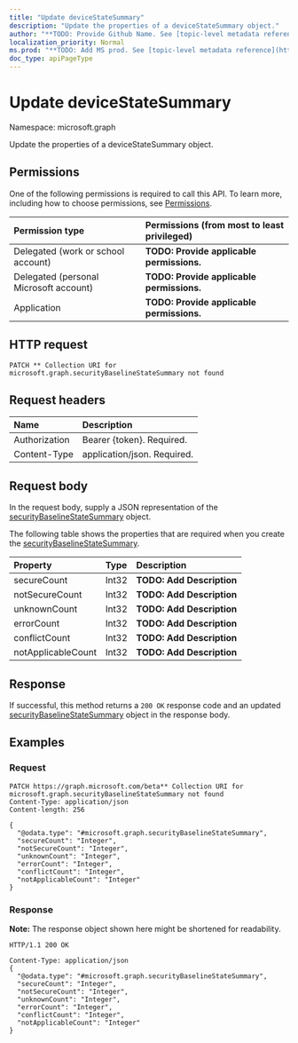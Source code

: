 ```yaml
---
title: "Update deviceStateSummary"
description: "Update the properties of a deviceStateSummary object."
author: "**TODO: Provide Github Name. See [topic-level metadata reference](https://msgo.azurewebsites.net/add/document/guidelines/metadata.html#topic-level-metadata)**"
localization_priority: Normal
ms.prod: "**TODO: Add MS prod. See [topic-level metadata reference](https://msgo.azurewebsites.net/add/document/guidelines/metadata.html#topic-level-metadata)**"
doc_type: apiPageType
---
```


# Update deviceStateSummary
Namespace: microsoft.graph

Update the properties of a deviceStateSummary object.

## Permissions
One of the following permissions is required to call this API. To learn more, including how to choose permissions, see [Permissions](/graph/permissions-reference).

|Permission type|Permissions (from most to least privileged)|
|:---|:---|
|Delegated (work or school account)|**TODO: Provide applicable permissions.**|
|Delegated (personal Microsoft account)|**TODO: Provide applicable permissions.**|
|Application|**TODO: Provide applicable permissions.**|

## HTTP request

<!-- {
  "blockType": "ignored"
}
-->
``` http
PATCH ** Collection URI for microsoft.graph.securityBaselineStateSummary not found
```

## Request headers
|Name|Description|
|:---|:---|
|Authorization|Bearer {token}. Required.|
|Content-Type|application/json. Required.|

## Request body
In the request body, supply a JSON representation of the [securityBaselineStateSummary](../resources/intune-securitybaselinestatesummary.md) object.

The following table shows the properties that are required when you create the [securityBaselineStateSummary](../resources/intune-securitybaselinestatesummary.md).

|Property|Type|Description|
|:---|:---|:---|
|secureCount|Int32|**TODO: Add Description**|
|notSecureCount|Int32|**TODO: Add Description**|
|unknownCount|Int32|**TODO: Add Description**|
|errorCount|Int32|**TODO: Add Description**|
|conflictCount|Int32|**TODO: Add Description**|
|notApplicableCount|Int32|**TODO: Add Description**|



## Response

If successful, this method returns a `200 OK` response code and an updated [securityBaselineStateSummary](../resources/intune-securitybaselinestatesummary.md) object in the response body.

## Examples

### Request
<!-- {
  "blockType": "request",
  "name": "update_devicestatesummary"
}
-->
``` http
PATCH https://graph.microsoft.com/beta** Collection URI for microsoft.graph.securityBaselineStateSummary not found
Content-Type: application/json
Content-length: 256

{
  "@odata.type": "#microsoft.graph.securityBaselineStateSummary",
  "secureCount": "Integer",
  "notSecureCount": "Integer",
  "unknownCount": "Integer",
  "errorCount": "Integer",
  "conflictCount": "Integer",
  "notApplicableCount": "Integer"
}
```


### Response
**Note:** The response object shown here might be shortened for readability.
<!-- {
  "blockType": "response",
  "truncated": true
}
-->
``` http
HTTP/1.1 200 OK

Content-Type: application/json
{
  "@odata.type": "#microsoft.graph.securityBaselineStateSummary",
  "secureCount": "Integer",
  "notSecureCount": "Integer",
  "unknownCount": "Integer",
  "errorCount": "Integer",
  "conflictCount": "Integer",
  "notApplicableCount": "Integer"
}
```

